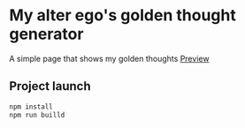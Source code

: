 
# My alter ego's golden thought generator
A simple page that shows my golden thoughts
[Preview](https://tomaszjader.github.io/leonardo-davidoff-generator/)
## Project launch
```sh
npm install
npm run builld
```
